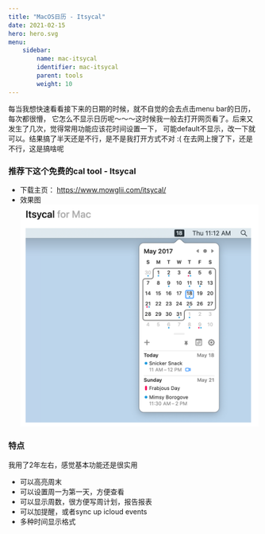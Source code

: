 ```yaml
---
title: "MacOS日历 - Itsycal"
date: 2021-02-15
hero: hero.svg
menu:
    sidebar:
        name: mac-itsycal
        identifier: mac-itsycal
        parent: tools
        weight: 10
---
```


每当我想快速看看接下来的日期的时候，就不自觉的会去点击menu bar的日历，每次都很懵，
它怎么不显示日历呢～～～这时候我一般去打开网页看了。后来又发生了几次，觉得常用功能应该花时间设置一下，
可能default不显示，改一下就可以。结果搞了半天还是不行，是不是我打开方式不对 :(
在去网上搜了下，还是不行，这是搞啥呢

### 推荐下这个免费的cal tool - Itsycal
* 下载主页： https://www.mowglii.com/itsycal/
* 效果图
    ![Alt text](/images/posts/tools/itsycal.png)


### 特点
我用了2年左右，感觉基本功能还是很实用
* 可以高亮周末
* 可以设置周一为第一天，方便查看
* 可以显示周数，很方便写周计划，报告报表
* 可以加提醒，或者sync up icloud events
* 多种时间显示格式